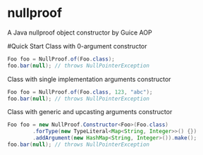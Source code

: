 nullproof
=============
A Java nullproof object constructor by Guice AOP

#Quick Start
Class with 0-argument constructor
```java
Foo foo = NullProof.of(Foo.class);
foo.bar(null); // throws NullPointerException
```

Class with single implementation arguments constructor
```java
Foo foo = NullProof.of(Foo.class, 123, "abc");
foo.bar(null); // throws NullPointerException
```

Class with generic and upcasting arguments constructor
```java
Foo foo = new NullProof.Constructor<Foo>(Foo.class)
        .forType(new TypeLiteral<Map<String, Integer>>() {})
        .addArgument(new HashMap<String, Integer>()).make();
foo.bar(null); // throws NullPointerException
```
